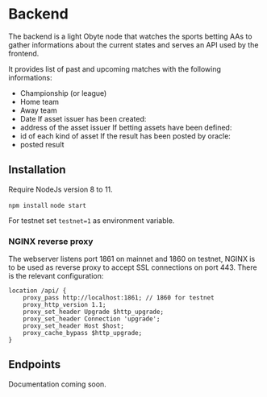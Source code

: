 # Backend

The backend is a light Obyte node that watches the sports betting AAs to gather informations about the current states and serves an API used by the frontend.

It provides list of past and upcoming matches with the following informations:

- Championship (or league)
- Home team
- Away team
- Date
If asset issuer has been created:
- address of the asset issuer
If betting assets have been defined:
- id of each kind of asset
If the result has been posted by oracle:
- posted result

## Installation

Require NodeJs version 8 to 11.

`npm install`
`node start`

For testnet set `testnet=1` as environment variable.

### NGINX reverse proxy

The webserver listens port 1861 on mainnet and 1860 on testnet, NGINX is to be used as reverse proxy to accept SSL connections on port 443. There is the relevant configuration:

```
location /api/ {
	proxy_pass http://localhost:1861; // 1860 for testnet
	proxy_http_version 1.1;
	proxy_set_header Upgrade $http_upgrade;
	proxy_set_header Connection 'upgrade';
	proxy_set_header Host $host;
	proxy_cache_bypass $http_upgrade;
}
```

## Endpoints

Documentation coming soon.